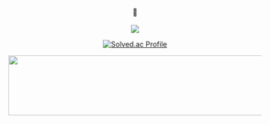 
<div align="center">
  <br>
🤸
<br>
<br>
  <a href="https://www.notion.so/Portfolio-8254d81fc7034cddb97a8b8a9786a6ac?pvs=4"><img src="https://img.shields.io/badge/Portfolio-f7f7f7?style=for-the-badge&logo=notion&logoColor=black&link=https://cactus-silkworm-e8c.notion.site/6755d9c14e364d39b09e52113fd0dc37"/></a>
<br>

[![Solved.ac Profile](http://mazassumnida.wtf/api/v2/generate_badge?boj=seoda0000)](https://solved.ac/seoda0000/)
</div>

<a href="https://github.com/devxb/gitanimals">
  <img src="https://render.gitanimals.org/lines/seoda0000?pet-id=1" width="1000" height="120"/>
</a>

